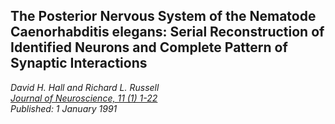 ## The Posterior Nervous System of the Nematode Caenorhabditis elegans: Serial Reconstruction of Identified Neurons and Complete Pattern of Synaptic Interactions
_David H. Hall and Richard L. Russell_ <br>
*[Journal of Neuroscience, 11 (1) 1-22](https://www.jneurosci.org/content/11/1/1) <br>Published:  1 January 1991* 


